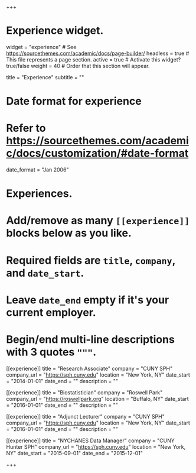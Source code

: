 +++
# Experience widget.
widget = "experience"  # See https://sourcethemes.com/academic/docs/page-builder/
headless = true  # This file represents a page section.
active = true  # Activate this widget? true/false
weight = 40  # Order that this section will appear.

title = "Experience"
subtitle = ""

# Date format for experience
#   Refer to https://sourcethemes.com/academic/docs/customization/#date-format
date_format = "Jan 2006"

# Experiences.
#   Add/remove as many `[[experience]]` blocks below as you like.
#   Required fields are `title`, `company`, and `date_start`.
#   Leave `date_end` empty if it's your current employer.
#   Begin/end multi-line descriptions with 3 quotes `"""`.
[[experience]]
  title = "Research Associate"
  company = "CUNY SPH"
  company_url = "https://sph.cuny.edu"
  location = "New York, NY"
  date_start = "2014-01-01"
  date_end = ""
  description = ""

[[experience]]
  title = "Biostatistician"
  company = "Roswell Park"
  company_url = "https://roswellpark.org"
  location = "Buffalo, NY"
  date_start = "2016-01-01"
  date_end = ""
  description = ""

[[experience]]
  title = "Adjunct Lecturer"
  company = "CUNY SPH"
  company_url = "https://sph.cuny.edu"
  location = "New York, NY"
  date_start = "2016-01-01"
  date_end = ""
  description = ""

[[experience]]
  title = "NYCHANES Data Manager"
  company = "CUNY Hunter SPH"
  company_url = "https://sph.cuny.edu"
  location = "New York, NY"
  date_start = "2015-09-01"
  date_end = "2015-12-01"

+++
